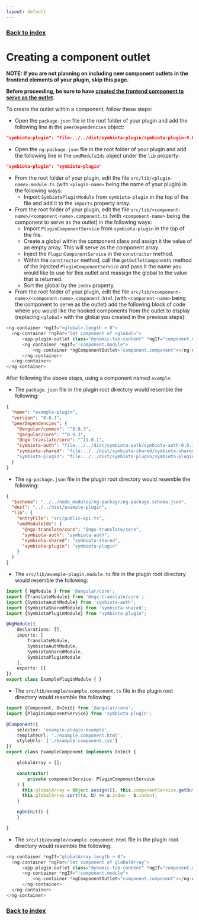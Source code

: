 ```yaml
---
layout: default
---
```


### [Back to index](./index.html)

# Creating a component outlet

**NOTE: If you are not planning on including new component outlets in the frontend elements of your plugin, skip this page.**

**Before proceeding, be sure to have [created the frontend component to serve as the outlet](./creating-frontend-component.html).**

To create the outlet within a component, follow these steps:
- Open the `package.json` file in the root folder of your plugin and add the following line in the `peerDependencies` object:
  
```json
"symbiota-plugin": "file:../../dist/symbiota-plugin/symbiota-plugin-0.0.1.tgz"
```
- Open the `ng-package.json` file in the root folder of your plugin and add the following line in the `umdModuleIds` object under the `lib` property:
  
```json
"symbiota-plugin": "symbiota-plugin"
```
- From the root folder of your plugin, edit the file `src/lib/<plugin-name>.module.ts` (with `<plugin-name>` being 
  the name of your plugin) in the following ways:
  - Import `SymbiotaPluginModule` from `symbiota-plugin` in the top of the file and add it to the `imports` property array.
- From the root folder of your plugin, edit the file `src/lib/<component-name>/<component-name>.component.ts` (with `<component-name>` being 
  the component to serve as the outlet) in the following ways:
  - Import `PluginComponentService` from `symbiota-plugin` in the top of the file.
  - Create a global within the component class and assign it the value of an empty array. This will serve as the component array.
  - Inject the `PluginComponentService` in the `constructor` method.
  - Within the `constructor` method, call the `getOutletComponents` method of the injected `PluginComponentService` and pass it the name 
    you would like to use for this outlet and reassign the global to the value that is returned.
  - Sort the global by the `index` property.
- From the root folder of your plugin, edit the file `src/lib/<component-name>/<component-name>.component.html` (with `<component-name>` being 
  the component to serve as the outlet) add the following block of code where you would like the hooked components from the outlet
  to display (replacing `<global>` with the global you created in the previous steps):
  
```typescript
<ng-container *ngIf="<global>.length > 0">
  <ng-container *ngFor="let component of <global>">
      <app-plugin-outlet class="dynamic-tab-content" *ngIf="component.module" [file]="component.filename" [module]="component.module" [provider]="component.provider" [child]="true"></app-plugin-outlet>
      <ng-container *ngIf="!component.module">
          <ng-container *ngComponentOutlet="component.component"></ng-container>
      </ng-container>
  </ng-container>
</ng-container>
```

After following the above steps, using a component named `example`: 
- The `package.json` file in the plugin root directory would resemble the following:
    
```json
{
  "name": "example-plugin",
  "version": "0.0.1",
  "peerDependencies": {
    "@angular/common": "^8.0.3",
    "@angular/core": "^8.0.3",
    "@ngx-translate/core": "^11.0.1",
    "symbiota-auth": "file:../../dist/symbiota-auth/symbiota-auth-0.0.1.tgz",
    "symbiota-shared": "file:../../dist/symbiota-shared/symbiota-shared-0.0.1.tgz"
    "symbiota-plugin": "file:../../dist/symbiota-plugin/symbiota-plugin-0.0.1.tgz"
  }
}
```
- The `ng-package.json` file in the plugin root directory would resemble the following:
    
```json
{
  "$schema": "../../node_modules/ng-packagr/ng-package.schema.json",
  "dest": "../../dist/example-plugin",
  "lib": {
    "entryFile": "src/public-api.ts",
    "umdModuleIds": {
      "@ngx-translate/core": "@ngx-translate/core",
      "symbiota-auth": "symbiota-auth",
      "symbiota-shared": "symbiota-shared",
      "symbiota-plugin": "symbiota-plugin"
    }
  }
}
```
- The `src/lib/example-plugin.module.ts` file in the plugin root directory would resemble the following:
      
```typescript
import { NgModule } from '@angular/core';
import {TranslateModule} from '@ngx-translate/core';
import {SymbiotaAuthModule} from 'symbiota-auth';
import {SymbiotaSharedModule} from 'symbiota-shared';
import {SymbiotaPluginModule} from "symbiota-plugin";

@NgModule({
    declarations: [],
    imports: [
        TranslateModule,
        SymbiotaAuthModule,
        SymbiotaSharedModule,      
        SymbiotaPluginModule
    ],
    exports: []
})
export class ExamplePluginModule { }
```
- The `src/lib/example/example.component.ts` file in the plugin root directory would resemble the following:
        
```typescript
import {Component, OnInit} from '@angular/core';
import {PluginComponentService} from 'symbiota-plugin';

@Component({
    selector: 'example-plugin-example',
    templateUrl: './example.component.html',
    styleUrls: ['./example.component.css']
})
export class ExampleComponent implements OnInit {

    globalArray = [];

    constructor(
        private componentService: PluginComponentService
    ) {
      this.globalArray = Object.assign([], this.componentService.getOutletComponents('example-plugin-component-outlet'));
      this.globalArray.sort((a, b) => a.index - b.index);
    }

    ngOnInit() {
    }

}
```
- The `src/lib/example/example.component.html` file in the plugin root directory would resemble the following:
          
```typescript
<ng-container *ngIf="globalArray.length > 0">
  <ng-container *ngFor="let component of globalArray">
      <app-plugin-outlet class="dynamic-tab-content" *ngIf="component.module" [file]="component.filename" [module]="component.module" [provider]="component.provider" [child]="true"></app-plugin-outlet>
      <ng-container *ngIf="!component.module">
          <ng-container *ngComponentOutlet="component.component"></ng-container>
      </ng-container>
  </ng-container>
</ng-container>
```

### [Back to index](./index.html)
